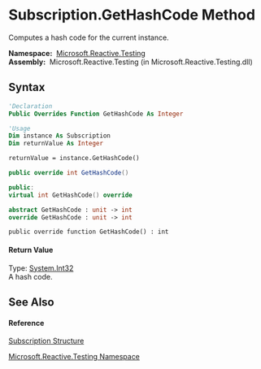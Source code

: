 # Subscription.GetHashCode Method

Computes a hash code for the current instance.

**Namespace:**  [Microsoft.Reactive.Testing](Microsoft.Reactive.Testing\Microsoft.Reactive.Testing.md)  
**Assembly:**  Microsoft.Reactive.Testing (in Microsoft.Reactive.Testing.dll)

## Syntax

```vb
'Declaration
Public Overrides Function GetHashCode As Integer
```

```vb
'Usage
Dim instance As Subscription
Dim returnValue As Integer

returnValue = instance.GetHashCode()
```

```csharp
public override int GetHashCode()
```

```c++
public:
virtual int GetHashCode() override
```

```fsharp
abstract GetHashCode : unit -> int 
override GetHashCode : unit -> int 
```

```jscript
public override function GetHashCode() : int
```

#### Return Value

Type: [System.Int32](https://msdn.microsoft.com/en-us/library/td2s409d)  
A hash code.

## See Also

#### Reference

[Subscription Structure](Subscription\Subscription.md)

[Microsoft.Reactive.Testing Namespace](Microsoft.Reactive.Testing\Microsoft.Reactive.Testing.md)





